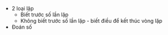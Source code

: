 - 2 loại lặp
    - Biết trước số lần lặp
    - Không biết trước số lần lặp - biết điều để kết thúc vòng lặp
- Đoán số

<!-- cho tính random ra 1 số
nó tự đoán luôn, khi nào đoán trúng thì dừng lại -->
